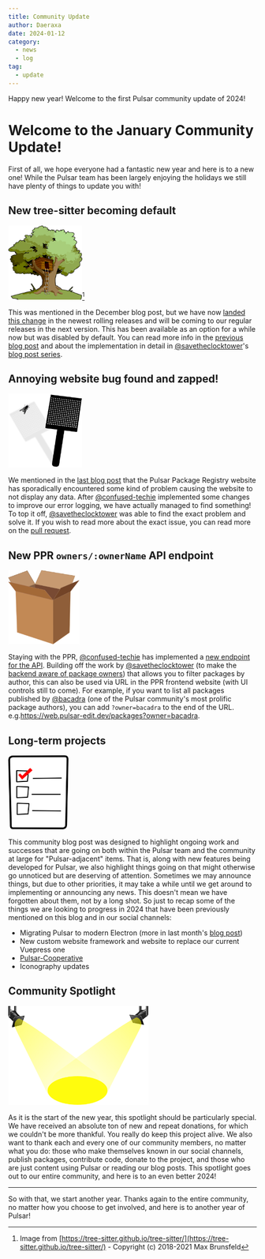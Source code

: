 ```yaml
---
title: Community Update
author: Daeraxa
date: 2024-01-12
category:
  - news
  - log
tag:
  - update
---
```


Happy new year! Welcome to the first Pulsar community update of 2024!

<!-- more -->

# Welcome to the January Community Update!

First of all, we hope everyone had a fantastic new year and here is to a new one! While the Pulsar team has been largely enjoying the holidays we still have plenty of things to update you with!

## New tree-sitter becoming default

<img src="/assets/tree-sitter.png" height="150" />[^1]

This was mentioned in the December blog post, but we have now [landed this change](https://github.com/pulsar-edit/pulsar/pull/855) in the newest rolling releases and will be coming to our regular releases in the next version. This has been available as an option for a while now but was disabled by default. You can read more info in the [previous blog post](https://pulsar-edit.dev/blog/20231212-Daeraxa-DecemberUpdate.html#tree-sitter) and about the implementation in detail in [@savetheclocktower]'s [blog post series](https://pulsar-edit.dev/tag/tree-sitter/).

## Annoying website bug found and zapped!

<img src="/assets/bugsplat.png" height="150" />

We mentioned in the [last blog post](https://pulsar-edit.dev/blog/20231212-Daeraxa-DecemberUpdate.html#ppr-website-issues) that the Pulsar Package Registry website has sporadically encountered some kind of problem causing the website to not display any data. After [@confused-techie] implemented some changes to improve our error logging, we have actually managed to find something! To top it off, [@savetheclocktower] was able to find the exact problem and solve it. If you wish to read more about the exact issue, you can read more on the [pull request](https://github.com/pulsar-edit/package-frontend/pull/127).

## New PPR `owners/:ownerName` API endpoint

<img src="/assets/package.png" height="150" />

Staying with the PPR, [@confused-techie] has implemented a [new endpoint for the API](https://github.com/pulsar-edit/package-backend/pull/216). Building off the work by [@savetheclocktower] (to make the [backend aware of package owners](https://github.com/pulsar-edit/package-backend/pull/215)) that allows you to filter packages by author, this can also be used via URL in the PPR frontend website (with UI controls still to come). For example, if you want to list all packages published by [@bacadra] (one of the Pulsar community's most prolific package authors), you can add `?owner=bacadra` to the end of the URL. e.g.https://web.pulsar-edit.dev/packages?owner=bacadra.

## Long-term projects

<img src="/assets/checklist.png" height="150" />

This community blog post was designed to highlight ongoing work and successes that are going on both within the Pulsar team and the community at large for "Pulsar-adjacent" items. That is, along with new features being developed for Pulsar, we also highlight things going on that might otherwise go unnoticed but are deserving of attention. Sometimes we may announce things, but due to other priorities, it may take a while until we get around to implementing or announcing any news. This doesn't mean we have forgotten about them, not by a long shot. So just to recap some of the things we are looking to progress in 2024 that have been previously mentioned on this blog and in our social channels:

- Migrating Pulsar to modern Electron (more in last month's [blog post](https://pulsar-edit.dev/blog/20231212-Daeraxa-DecemberUpdate.html))
- New custom website framework and website to replace our current Vuepress one
- [Pulsar-Cooperative](https://pulsar-edit.dev/blog/20231004-Daeraxa-OctoberUpdate.html#introducing-pulsar-cooperative)
- Iconography updates

## Community Spotlight

<img src="/assets/spotlight.png" height=200>

As it is the start of the new year, this spotlight should be particularly special. We have received an absolute ton of new and repeat donations, for which we couldn't be more thankful. You really do keep this project alive. We also want to thank each and every one of our community members, no matter what you do: those who make themselves known in our social channels, publish packages, contribute code, donate to the project, and those who are just content using Pulsar or reading our blog posts. This spotlight goes out to our entire community, and here is to an even better 2024!

---

So with that, we start another year. Thanks again to the entire community, no matter how you choose to get involved, and here is to another year of Pulsar!

[@maurício szabo]: https://github.com/mauricioszabo
[@confused-techie]: https://github.com/confused-Techie
[@spiker985]: https://github.com/spiker985
[@meadowsys]: https://github.com/Meadowsys
[@kaosine]: https://github.com/kaosine
[@savetheclocktower]: https://github.com/savetheclocktower
[@deedeeg]: https://github.com/DeeDeeG
[@daeraxa]: https://github.com/Daeraxa
[@bacadra]: https://github.com/bacadra/

[^1]: Image from [https://tree-sitter.github.io/tree-sitter/](https://tree-sitter.github.io/tree-sitter/) - Copyright (c) 2018-2021 Max Brunsfeld
